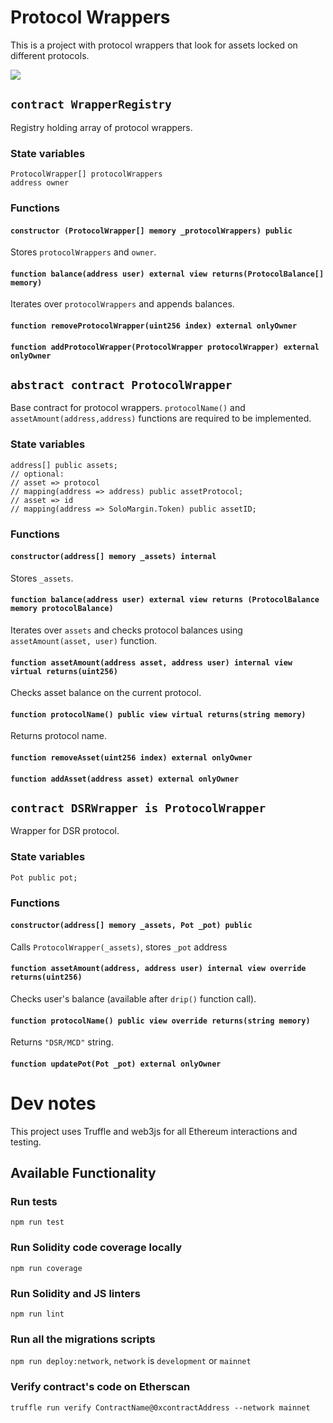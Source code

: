 # Protocol Wrappers

This is a project with protocol wrappers that look for assets locked on different protocols.

![](https://github.com/zeriontech/protocol-wrappers/workflows/lint+coverage/badge.svg)

## `contract WrapperRegistry`

Registry holding array of protocol wrappers.

### State variables

```
ProtocolWrapper[] protocolWrappers
address owner
```

### Functions

#### `constructor (ProtocolWrapper[] memory _protocolWrappers) public`
Stores `protocolWrappers` and `owner`.

#### `function balance(address user) external view returns(ProtocolBalance[] memory)`

Iterates over `protocolWrappers` and appends balances.

#### `function removeProtocolWrapper(uint256 index) external onlyOwner`

#### `function addProtocolWrapper(ProtocolWrapper protocolWrapper) external onlyOwner`

## `abstract contract ProtocolWrapper`

Base contract for protocol wrappers. `protocolName()` and `assetAmount(address,address)` functions are required to be implemented.

### State variables

```
address[] public assets;
// optional:
// asset => protocol
// mapping(address => address) public assetProtocol;
// asset => id
// mapping(address => SoloMargin.Token) public assetID;
```
### Functions

#### `constructor(address[] memory _assets) internal`

Stores `_assets`.

#### `function balance(address user) external view returns (ProtocolBalance memory protocolBalance)`

Iterates over `assets` and checks protocol balances using `assetAmount(asset, user)` function.

#### `function assetAmount(address asset, address user) internal view virtual returns(uint256)`

Checks asset balance on the current protocol.

#### `function protocolName() public view virtual returns(string memory)`

Returns protocol name.

#### `function removeAsset(uint256 index) external onlyOwner`

#### `function addAsset(address asset) external onlyOwner`

## `contract DSRWrapper is ProtocolWrapper`

Wrapper for DSR protocol.

### State variables

```
Pot public pot;
```

### Functions

#### `constructor(address[] memory _assets, Pot _pot) public`

Calls `ProtocolWrapper(_assets)`, stores `_pot` address

#### `function assetAmount(address, address user) internal view override returns(uint256)`
Checks user's balance (available after `drip()` function call).

#### `function protocolName() public view override returns(string memory)`

Returns `"DSR/MCD"` string.

#### `function updatePot(Pot _pot) external onlyOwner`

# Dev notes

This project uses Truffle and web3js for all Ethereum interactions and testing.

## Available Functionality

### Run tests

`npm run test`

### Run Solidity code coverage locally

`npm run coverage`

### Run Solidity and JS linters

`npm run lint`

### Run all the migrations scripts

`npm run deploy:network`, `network` is `development` or `mainnet`

### Verify contract's code on Etherscan

`truffle run verify ContractName@0xcontractAddress --network mainnet`
